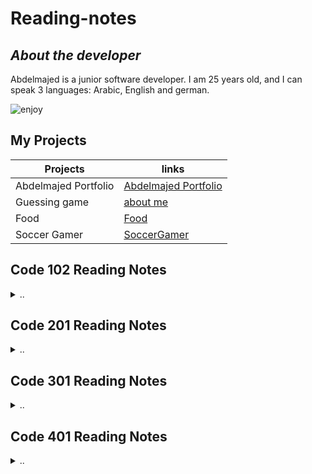 # **Reading-notes**

## **_About the developer_**

Abdelmajed is a junior software developer.
I am 25 years old, and I can speak 3 languages: Arabic, English and german.


![enjoy](https://thumbs.dreamstime.com/z/big-tech-sign-welcome-big-tech-sign-welcome-writing-welcome-white-ground-100411988.jpg 'Image Title')

## **My Projects**

| Projects             | links                                                                |
| -------------------- | -------------------------------------------------------------------- |
| Abdelmajed Portfolio | [Abdelmajed Portfolio](https://abdu-zeyad.github.io/Portfolio-Prep/) |
| Guessing game        | [about me](https://abdu-zeyad.github.io/about-me/)                   |
| Food                 | [Food](https://abdu-zeyad.github.io/food/)                           |
| Soccer Gamer         | [SoccerGamer](https://abdu-zeyad.github.io/mywebsites/)              |

## Code 102 Reading Notes

<details>
<summary> ..</summary>
<br/>

| Assignments | links                 |
| ----------- | --------------------- |
| read 01     | [read01](read01.md)   |
| read 02     | [read02](read02.md)   |
| read 02b    | [read02b](read02b.md) |
| read 03     | [read03](read03.md)   |
| read 04     | [read04](read04.md)   |
| read 05     | [read05](read05.md)   |
| read 06     | [read06](read06.md)   |

</details>

## Code 201 Reading Notes

<details>
<summary>..
</summary>
<br/>

| Assignments | links                     |
| ----------- | ------------------------- |
| class-01    | [class-01](class-01.md)   |
| class-02    | [class-02](class-02.md)   |
| class-03    | [class-03](class-03.md)   |
| class-04    | [class-04](class-04.md)   |
| class-05    | [class-05](class-05.md)   |
| class-06    | [class-06](class-06.md)   |
| class-07    | [class-07](class-07.md)   |
| class-08    | [class-08](class-08.md)   |
| class-09    | [class-09](class-09.md)   |
| class-10    | [class-10](class-10.md)   |
| class-11    | [class-11](class-11.md)   |
| class-12    | [class-12](class-12.md)   |
| class-13    | [class-13](class-13.md)   |
| class-14a   | [class-14a](class-14a.md) |
| class-14b   | [class-14b](class-14b.md) |

</details>

## Code 301 Reading Notes

<details>
<summary>..</summary>
<br/>

| Assignments | links                   |
| ----------- | ----------------------- |
| class-01    | [class-01](class-31.md) |
| class-02    | [class-02](class-32.md) |
| class-03    | [class-03](class-33.md) |
| class-04    | [class-04](class-34.md) |
| class-05    | [class-05](class-35.md) |
| class-06    | [class-06](class-36.md) |
| class-07    | [class-07](class-37.md) |
| class-08    | [class-08](class-38.md) |
| class-09    | [class-09](class-39.md) |
| class-10    | [class-10](class-40.md) |
| class-11    | [class-11](class-41.md) |
| class-12    | [class-12](class-42.md) |
| class-13    | [class-13](class-43.md) |
| class-14    | [class-14](class-44.md) |
| class-15    | [class-15](class-45.md) |

</details>

## Code 401 Reading Notes

<details>
<summary>..</summary>
<br/>

| Assignments | links                    |
| ----------- | ------------------------ |
| class-01    | [class-01](class-401.md) |
| class-02    | [class-02](class-402.md) |
| class-03    | [class-03](class-403.md) |
| class-04    | [class-04](class-404.md) |
| class-05    | [class-05](class-405.md) |
| class-06    | [class-06](class-406.md) |
| class-07    | [class-07](class-407.md) |
| class-08    | [class-08](class-408.md) |
| class-09    | [class-09](class-409.md) |
| class-10    | [class-10](class-410.md) |
| class-11    | [class-11](class-411.md) |
| class-12    | [class-12](class-412.md) |
| class-13    | [class-13](class-413.md) |
| class-14    | [class-14](class-414.md) |
| class-15    | [class-15](class-415.md) |
| class-16    | [class-11](class-416.md) |
| class-17    | [class-12](class-417.md) |
| class-18    | [class-13](class-418.md) |
| class-19    | [class-14](class-419.md) |
| class-20    | [class-15](class-420.md) |


</details>
